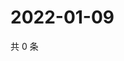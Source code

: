 # 2022-01-09

共 0 条

<!-- BEGIN WEIBO -->
<!-- 最后更新时间 Sun Jan 09 2022 08:16:56 GMT+0800 (China Standard Time) -->

<!-- END WEIBO -->
